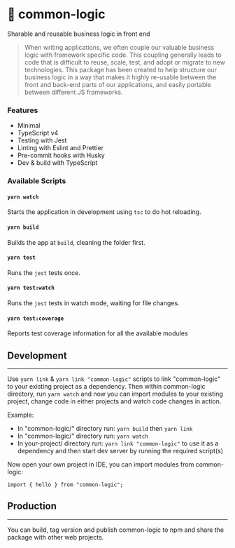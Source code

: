 # 🎒 common-logic

Sharable and reusable business logic in front end

> When writing applications, we often couple our valuable business logic with framework specific code. This coupling generally leads to code that is difficult to reuse, scale, test, and adopt or migrate to new technologies.
> This package has been created to help structure our business logic in a way that makes it highly re-usable between the front and back-end parts of our applications, and easily portable between different JS frameworks.

### Features

- Minimal
- TypeScript v4
- Testing with Jest
- Linting with Eslint and Prettier
- Pre-commit hooks with Husky
- Dev & build with TypeScript

### Available Scripts

#### `yarn watch`

Starts the application in development using `tsc` to do hot reloading.

#### `yarn build`

Builds the app at `build`, cleaning the folder first.

#### `yarn test`

Runs the `jest` tests once.

#### `yarn test:watch`

Runs the `jest` tests in watch mode, waiting for file changes.

#### `yarn test:coverage`

Reports test coverage information for all the available modules

## Development

---

Use `yarn link` & `yarn link "common-logic"` scripts to link "common-logic" to your existing project as a dependency. Then within common-logic directory, run `yarn watch` and now you can import modules to your existing project, change code in either projects and watch code changes in action.

Example:

- In "common-logic/" directory run: `yarn build` then `yarn link`
- In "common-logic/" directory run: `yarn watch`
- In your-project/ directory run: `yarn link "common-logic"` to use it as a dependency and then start dev server by running the required script(s)

Now open your own project in IDE, you can import modules from common-logic:

`import { hello } from "common-logic";`

## Production

---

You can build, tag version and publish common-logic to npm and share the package with other web projects.

